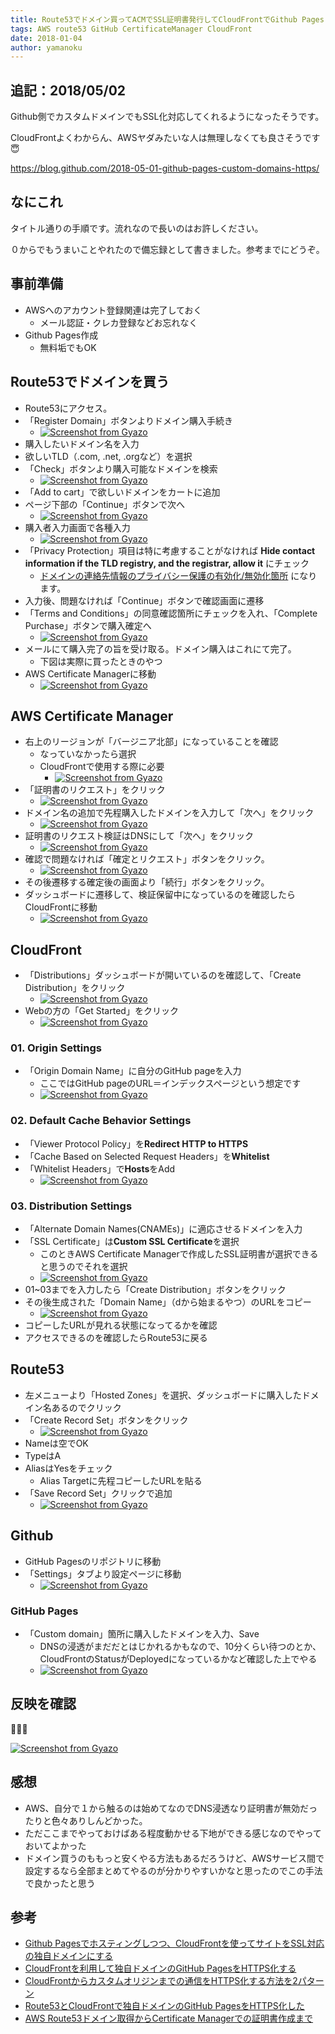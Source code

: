 ```yaml
---
title: Route53でドメイン買ってACMでSSL証明書発行してCloudFrontでGithub Pagesと買ったドメインと紐付けた
tags: AWS route53 GitHub CertificateManager CloudFront
date: 2018-01-04
author: yamanoku
---
```


## 追記：2018/05/02

Github側でカスタムドメインでもSSL化対応してくれるようになったそうです。

CloudFrontよくわからん、AWSヤダみたいな人は無理しなくても良さそうです😇

https://blog.github.com/2018-05-01-github-pages-custom-domains-https/

## なにこれ

タイトル通りの手順です。流れなので長いのはお許しください。

０からでもうまいことやれたので備忘録として書きました。参考までにどうぞ。

## 事前準備

- AWSへのアカウント登録関連は完了しておく
    - メール認証・クレカ登録などお忘れなく
- Github Pages作成
    - 無料垢でもOK

## Route53でドメインを買う

- Route53にアクセス。
- 「Register Domain」ボタンよりドメイン購入手続き
  - [![Screenshot from Gyazo](https://gyazo.com/1909db49bec796d6b74ac77ecfed36e9/raw)](https://gyazo.com/1909db49bec796d6b74ac77ecfed36e9)
- 購入したいドメイン名を入力
- 欲しいTLD（.com, .net, .orgなど）を選択
- 「Check」ボタンより購入可能なドメインを検索
  - [![Screenshot from Gyazo](https://gyazo.com/cf376fabe3486d6eb63e1251df94e7e0/raw)](https://gyazo.com/cf376fabe3486d6eb63e1251df94e7e0)
- 「Add to cart」で欲しいドメインをカートに追加
- ページ下部の「Continue」ボタンで次へ
  - [![Screenshot from Gyazo](https://gyazo.com/b0a01a379736ad1532a5686602ea2419/raw)](https://gyazo.com/b0a01a379736ad1532a5686602ea2419)
- 購入者入力画面で各種入力
  - [![Screenshot from Gyazo](https://gyazo.com/d4d87e3de77816c712fc21b60107bc69/raw)](https://gyazo.com/d4d87e3de77816c712fc21b60107bc69)
- 「Privacy Protection」項目は特に考慮することがなければ **Hide contact information if the TLD registry, and the registrar, allow it** にチェック
  - [ドメインの連絡先情報のプライバシー保護の有効化/無効化箇所](https://docs.aws.amazon.com/ja_jp/Route53/latest/DeveloperGuide/domain-privacy-protection.html) になります。
- 入力後、問題なければ「Continue」ボタンで確認画面に遷移
- 「Terms and Conditions」の同意確認箇所にチェックを入れ、「Complete Purchase」ボタンで購入確定へ
  - [![Screenshot from Gyazo](https://gyazo.com/b0959d18ff3a0a9bc131e7c060dea8bb/raw)](https://gyazo.com/b0959d18ff3a0a9bc131e7c060dea8bb)
- メールにて購入完了の旨を受け取る。ドメイン購入はこれにて完了。
    - 下図は実際に買ったときのやつ
- AWS Certificate Managerに移動
  - [![Screenshot from Gyazo](https://gyazo.com/b12ce54876c9078d4f5a56f4bc8fd9a4/raw)](https://gyazo.com/b12ce54876c9078d4f5a56f4bc8fd9a4)


## AWS Certificate Manager
- 右上のリージョンが「バージニア北部」になっていることを確認
  - なっていなかったら選択
  - CloudFrontで使用する際に必要
    - [![Screenshot from Gyazo](https://gyazo.com/e0cbe3bbc2412f31a873994c9c171384/raw)](https://gyazo.com/e0cbe3bbc2412f31a873994c9c171384)
- 「証明書のリクエスト」をクリック
  - [![Screenshot from Gyazo](https://gyazo.com/ea43c6b77f7daa425750617e7687e93f/raw)](https://gyazo.com/ea43c6b77f7daa425750617e7687e93f)
- ドメイン名の追加で先程購入したドメインを入力して「次へ」をクリック
  - [![Screenshot from Gyazo](https://gyazo.com/5a965cfe4fe959080d69fe97c73489c9/raw)](https://gyazo.com/5a965cfe4fe959080d69fe97c73489c9)
- 証明書のリクエスト検証はDNSにして「次へ」をクリック
  - [![Screenshot from Gyazo](https://gyazo.com/7492dbf9ddb80adf96005530188916ae/raw)](https://gyazo.com/7492dbf9ddb80adf96005530188916ae)
- 確認で問題なければ「確定とリクエスト」ボタンをクリック。
  - [![Screenshot from Gyazo](https://gyazo.com/00ff6b2169bf0ec63124959a96bbe5f3/raw)](https://gyazo.com/00ff6b2169bf0ec63124959a96bbe5f3)
- その後遷移する確定後の画面より「続行」ボタンをクリック。
- ダッシュボードに遷移して、検証保留中になっているのを確認したらCloudFrontに移動
  - [![Screenshot from Gyazo](https://gyazo.com/d3b93a580edf975761e57c5206a6e640/raw)](https://gyazo.com/d3b93a580edf975761e57c5206a6e640)

## CloudFront
- 「Distributions」ダッシュボードが開いているのを確認して、「Create Distribution」をクリック
  - [![Screenshot from Gyazo](https://gyazo.com/0e310f558925fc82235158f32597e8bd/raw)](https://gyazo.com/0e310f558925fc82235158f32597e8bd)
- Webの方の「Get Started」をクリック
  - [![Screenshot from Gyazo](https://gyazo.com/a62fcd9dca6394d764f93b6d6ef552c5/raw)](https://gyazo.com/a62fcd9dca6394d764f93b6d6ef552c5)

### 01. Origin Settings
- 「Origin Domain Name」に自分のGitHub pageを入力
  - ここではGitHub pageのURL＝インデックスページという想定です
  - [![Screenshot from Gyazo](https://gyazo.com/a6f565bcc0cd5749338eb8db11087d73/raw)](https://gyazo.com/a6f565bcc0cd5749338eb8db11087d73)

### 02. Default Cache Behavior Settings

- 「Viewer Protocol Policy」を**Redirect HTTP to HTTPS**
- 「Cache Based on Selected Request Headers」を**Whitelist**
- 「Whitelist Headers」で**Hosts**をAdd
  - [![Screenshot from Gyazo](https://gyazo.com/4e7f2fb903010864627793bd8b4b9760/raw)](https://gyazo.com/4e7f2fb903010864627793bd8b4b9760)

### 03. Distribution Settings

- 「Alternate Domain Names(CNAMEs)」に適応させるドメインを入力
- 「SSL Certificate」は**Custom SSL Certificate**を選択
  - このときAWS Certificate Managerで作成したSSL証明書が選択できると思うのでそれを選択
  - [![Screenshot from Gyazo](https://gyazo.com/45f194497695a27eff634d943475298b/raw)](https://gyazo.com/45f194497695a27eff634d943475298b)
- 01~03までを入力したら「Create Distribution」ボタンをクリック
- その後生成された「Domain Name」（dから始まるやつ）のURLをコピー
  - [![Screenshot from Gyazo](https://gyazo.com/76a42865ccb51d7f3519bc6d07ca1477/raw)](https://gyazo.com/76a42865ccb51d7f3519bc6d07ca1477)
- コピーしたURLが見れる状態になってるかを確認
- アクセスできるのを確認したらRoute53に戻る

## Route53
- 左メニューより「Hosted Zones」を選択、ダッシュボードに購入したドメイン名あるのでクリック
- 「Create Record Set」ボタンをクリック
  - [![Screenshot from Gyazo](https://gyazo.com/75aa0fa79e8c62940ad33d62308e2555/raw)](https://gyazo.com/75aa0fa79e8c62940ad33d62308e2555)
- Nameは空でOK
- TypeはA
- AliasはYesをチェック
  - Alias Targetに先程コピーしたURLを貼る
- 「Save Record Set」クリックで追加
  - [![Screenshot from Gyazo](https://gyazo.com/30d54d9938cd894da5972f2d6b385edb/raw)](https://gyazo.com/30d54d9938cd894da5972f2d6b385edb)

## Github

- GitHub Pagesのリポジトリに移動
- 「Settings」タブより設定ページに移動
  - [![Screenshot from Gyazo](https://gyazo.com/b795df7853711780c14fda9f17a406c2/raw)](https://gyazo.com/b795df7853711780c14fda9f17a406c2)

### GitHub Pages

- 「Custom domain」箇所に購入したドメインを入力、Save
  - DNSの浸透がまだだとはじかれるかもなので、10分くらい待つのとか、CloudFrontのStatusがDeployedになっているかなど確認した上でやる
  - [![Screenshot from Gyazo](https://gyazo.com/cd4592176a225ad12c31d4dad40e106e/raw)](https://gyazo.com/cd4592176a225ad12c31d4dad40e106e)

## 反映を確認

🎉🎉🎉

[![Screenshot from Gyazo](https://gyazo.com/b1faf5eca06214f17314f3330e2ae58a/raw)](https://gyazo.com/b1faf5eca06214f17314f3330e2ae58a)

## 感想

- AWS、自分で１から触るのは始めてなのでDNS浸透なり証明書が無効だったりと色々ありしんどかった。
- ただここまでやっておけばある程度動かせる下地ができる感じなのでやっておいてよかった
- ドメイン買うのももっと安くやる方法もあるだろうけど、AWSサービス間で設定するなら全部まとめてやるのが分かりやすいかなと思ったのでこの手法で良かったと思う

## 参考

- [Github Pagesでホスティングしつつ、CloudFrontを使ってサイトをSSL対応の独自ドメインにする](https://qiita.com/kechol/items/9609e1ab4a673e05b613)
- [CloudFrontを利用して独自ドメインのGitHub PagesをHTTPS化する](https://qiita.com/iogi/items/82618c1d56abba6b9337)
- [CloudFrontからカスタムオリジンまでの通信をHTTPS化する方法を2パターン](https://dev.classmethod.jp/cloud/aws/2way-to-use-https-from-cloudfront-to-custom-origin/)
- [Route53とCloudFrontで独自ドメインのGitHub PagesをHTTPS化した](https://blog.pinekta.tech/aws/2017/02/21/sslchange/)
- [AWS Route53ドメイン取得からCertificate Managerでの証明書作成まで](https://qiita.com/sk565/items/2da1fc0c5fc676f54994)
